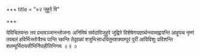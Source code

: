 +++
title = "०२ जुहुरे वि"

+++

येविचितयन्तः तव प्रभावञ्जानन्तोजनाः अनिमिषं सर्वदाविजुहुरे जुह्विरे विशेषेणयज्ञार्थन्त्वामाह्वयन्ति आहूयच नृम्णं तवबलं हविर्भिःस्तोत्रैश्च पान्ति रक्षन्ति तेदृह्ळां शत्रुभिःसाधयितुमशक्याम्पुरं पुरीं आविविशुः प्रविशन्ति शतम्पूर्भिरायसीभिर्निपाहीतिनिगमः ॥ २ ॥